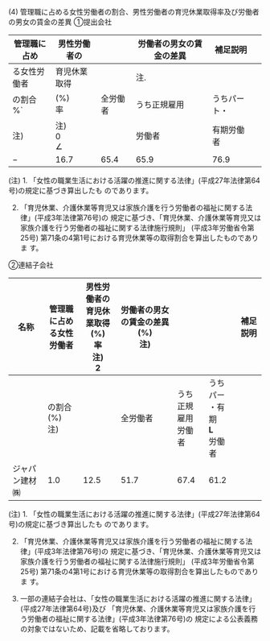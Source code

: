 (4) 管理職に占める女性労働者の割合、男性労働者の育児休業取得率及び労働者の男女の賃金の差異 ①提出会社

| 管理職に占め    | 男性労働者の              |      | 労働者の男女の賃金の差異 | 補足説明   |  |
|-----------|---------------------|------|--------------|--------|--|
| る女性労働者    | 育児休業取得              |      | 注.           |        |  |
| の割合<br>%` | (%)<br>率            | 全労働者 | うち正規雇用       | うちパート・ |  |
| 注)        | 注)<br>0<br>$\angle$ |      | 労働者          | 有期労働者  |  |
| $-$       | 16.7                | 65.4 | 65.9         | 76.9   |  |

(注) 1. 「女性の職業生活における活躍の推進に関する法律」(平成27年法律第64号)の規定に基づき算出したも のであります。

2. 「育児休業、介護休業等育児又は家族介護を行う労働者の福祉に関する法律」(平成3年法律第76号)の 規定に基づき、「育児休業、介護休業等育児又は家族介護を行う労働者の福祉に関する法律施行規則」 (平成3年労働省令第25号) 第71条の4第1号における育児休業等の取得割合を算出したものでありま す。

②連結子会社

| 名称      | 管理職に占め<br>る女性労働者 | 男性労働者の<br>育児休業取得<br>(%)<br>率<br>注)<br>2 | 労働者の男女の賃金の差異<br>(%)<br>注) |                   |                                    | 補足説明 |
|---------|------------------|-----------------------------------------|---------------------------|-------------------|------------------------------------|------|
|         | の割合(%)<br>注)     |                                         | 全労働者                      | うち正規<br>雇用労働<br>者 | うちパー<br>・有期<br>$\mathbf{L}$<br>労働者 |      |
| ジャパン建材㈱ | 1.0              | 12.5                                    | 51.7                      | 67.4              | 61.2                               |      |

(注) 1. 「女性の職業生活における活躍の推進に関する法律」(平成27年法律第64号)の規定に基づき算出したも のであります。

2. 「育児休業、介護休業等育児又は家族介護を行う労働者の福祉に関する法律」(平成3年法律第76号)の 規定に基づき、「育児休業、介護休業等育児又は家族介護を行う労働者の福祉に関する法律施行規則」 (平成3年労働省令第25号) 第71条の4第1号における育児休業等の取得割合を算出したものでありま す。

3. 一部の連結子会社は、「女性の職業生活における活躍の推進に関する法律」(平成27年法律第64号)及び 「育児休業、介護休業等育児又は家族介護を行う労働者の福祉に関する法律」(平成3年法律第76号)の 規定による公表義務の対象ではないため、記載を省略しております。